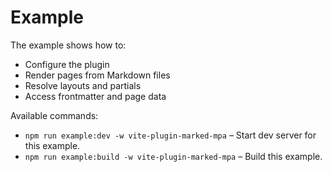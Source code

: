 # Example

The example shows how to:

- Configure the plugin
- Render pages from Markdown files
- Resolve layouts and partials
- Access frontmatter and page data

Available commands:

- `npm run example:dev -w vite-plugin-marked-mpa` – Start dev server for this example.
- `npm run example:build -w vite-plugin-marked-mpa` – Build this example.
